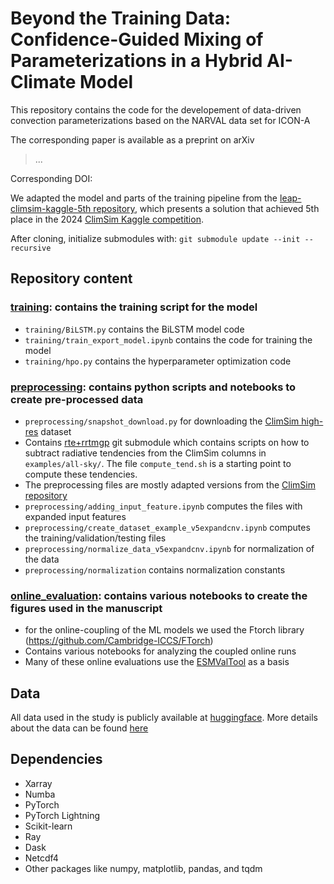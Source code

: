 # Beyond the Training Data: Confidence-Guided Mixing of Parameterizations in a Hybrid AI-Climate Model

This repository contains the code for the developement of data-driven convection parameterizations based on the NARVAL data set for ICON-A

The corresponding paper is available as a preprint on arXiv
> ...

Corresponding DOI:

We adapted the model and parts of the training pipeline from the [leap-climsim-kaggle-5th repository](https://github.com/YusefAN/leap-climsim-kaggle-5th), which presents a solution that achieved 5th place in the 2024 [ClimSim Kaggle competition](https://www.kaggle.com/competitions/leap-atmospheric-physics-ai-climsim/overview).

After cloning, initialize submodules with:
`git submodule update --init --recursive`

## Repository content
### [training](training): contains the training script for the model
- `training/BiLSTM.py` contains the BiLSTM model code
- `training/train_export_model.ipynb` contains the code for training the model
- `training/hpo.py` contains the hyperparameter optimization code
### [preprocessing](preprocessing): contains python scripts and notebooks to create pre-processed data
- `preprocessing/snapshot_download.py` for downloading the [ClimSim high-res](https://huggingface.co/datasets/LEAP/ClimSim_high-res) dataset
- Contains [rte+rrtmgp](preprocessing/rte-rrtmgp) git submodule which contains scripts on how to subtract radiative tendencies from the ClimSim columns in `examples/all-sky/`. The file `compute_tend.sh` is a starting point to compute these tendencies.
- The preprocessing files are mostly adapted versions from the [ClimSim repository](https://github.com/leap-stc/ClimSim/tree/main)
- `preprocessing/adding_input_feature.ipynb` computes the files with expanded input features
- `preprocessing/create_dataset_example_v5expandcnv.ipynb` computes the training/validation/testing files
- `preprocessing/normalize_data_v5expandcnv.ipynb` for normalization of the data
- `preprocessing/normalization` contains normalization constants
### [online_evaluation](online_evaluation): contains various notebooks to create the figures used in the manuscript
- for the online-coupling of the ML models we used the Ftorch library (https://github.com/Cambridge-ICCS/FTorch)
- Contains various notebooks for analyzing the coupled online runs
- Many of these online evaluations use the [ESMValTool](https://github.com/ESMValGroup/ESMValTool) as a basis

## Data
All data used in the study is publicly available at [huggingface](https://huggingface.co/datasets/LEAP/ClimSim_high-res). More details about the data can be found [here](https://arxiv.org/abs/2306.08754)

## Dependencies
- Xarray
- Numba
- PyTorch
- PyTorch Lightning
- Scikit-learn
- Ray
- Dask
- Netcdf4
- Other packages like numpy, matplotlib, pandas, and tqdm